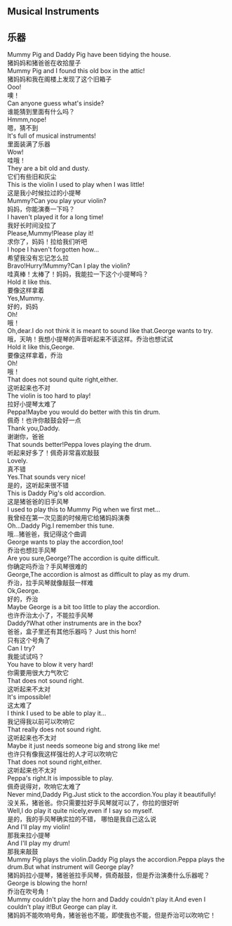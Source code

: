 ## Musical Instruments
## 乐器

Mummy Pig and Daddy Pig have been tidying the house.\
猪妈妈和猪爸爸在收拾屋子\
Mummy Pig and I found this old box in the attic!\
猪妈妈和我在阁楼上发现了这个旧箱子\
Ooo!\
噢！\
Can anyone guess what's inside?\
谁能猜到里面有什么吗？\
Hmmm,nope!\
嗯，猜不到\
It's full of musical instruments!\
里面装满了乐器\
Wow!\
哇哦！\
They are a bit old and dusty.\
它们有些旧和灰尘\
This is the violin I used to play when I was little!\
这是我小时候拉过的小提琴\
Mummy?Can you play your violin?\
妈妈，你能演奏一下吗？\
I haven't played it for a long time!\
我好长时间没拉了\
Please,Mummy!Please play it!\
求你了，妈妈！拉给我们听吧\
I hope I haven't forgotten how...\
希望我没有忘记怎么拉\
Bravo!Hurry!Mummy?Can I play the violin?\
哇真棒！太棒了！妈妈，我能拉一下这个小提琴吗？\
Hold it like this.\
要像这样拿着\
Yes,Mummy.\
好的，妈妈\
Oh!\
哦！\
Oh,dear.I do not think it is meant to sound like that.George wants to try.\
哦，天呐！我想小提琴的声音听起来不该这样。乔治也想试试\
Hold it like this,George.\
要像这样拿着，乔治\
Oh!\
哦！\
That does not sound quite right,either.\
这听起来也不对\
The violin is too hard to play!\
拉好小提琴太难了\
Peppa!Maybe you would do better with this tin drum.\
佩奇！也许你敲鼓会好一点\
Thank you,Daddy.\
谢谢你，爸爸\
That sounds better!Peppa loves playing the drum.\
听起来好多了！佩奇非常喜欢敲鼓\
Lovely.\
真不错\
Yes.That sounds very nice!\
是的，这听起来很不错\
This is Daddy Pig's old accordion.\
这是猪爸爸的旧手风琴\
I used to play this to Mummy Pig when we first met...\
我曾经在第一次见面的时候用它给猪妈妈演奏\
Oh...Daddy Pig.I remember this tune.\
哦...猪爸爸，我记得这个曲调\
George wants to play the accordion,too!\
乔治也想拉手风琴\
Are you sure,George?The accordion is quite difficult.\
你确定吗乔治？手风琴很难的\
George,The accordion is almost as difficult to play as my drum.\
乔治，拉手风琴就像敲鼓一样难\
Ok,George.\
好的，乔治\
Maybe George is a bit too little to play the accordion.\
也许乔治太小了，不能拉手风琴\
Daddy?What other instruments are in the box?\
爸爸，盒子里还有其他乐器吗？
Just this horn!\
只有这个号角了\
Can I try?\
我能试试吗？\
You have to blow it very hard!\
你需要用很大力气吹它\
That does not sound right.\
这听起来不太对\
It's impossible!\
这太难了\
I think I used to be able to play it...\
我记得我以前可以吹响它\
That really does not sound right.\
这听起来也不太对\
Maybe it just needs someone big and strong like me!\
也许只有像我这样强壮的人才可以吹响它\
That does not sound right,either.\
这听起来也不太对\
Peppa's right.It is impossible to play.\
佩奇说得对，吹响它太难了\
Never mind,Daddy Pig.Just stick to the accordion.You play it beautifully!\
没关系，猪爸爸。你只需要拉好手风琴就可以了，你拉的很好听\
Well,I do play it quite nicely,even if I say so myself.\
是的，我的手风琴确实拉的不错， 哪怕是我自己这么说\
And I'll play my violin!\
那我来拉小提琴\
And I'll play my drum!\
那我来敲鼓\
Mummy Pig plays the violin.Daddy Pig plays the accordion.Peppa plays the drum.But what instrument will George play?\
猪妈妈拉小提琴，猪爸爸拉手风琴，佩奇敲鼓，但是乔治演奏什么乐器呢？\
George is blowing the horn!\
乔治在吹号角！\
Mummy couldn't play the horn and Daddy couldn't play it.And even I couldn't play it!But George can play it.\
猪妈妈不能吹响号角，猪爸爸也不能，即使我也不能，但是乔治可以吹响它！